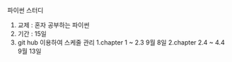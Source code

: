 파이썬 스터디 

1. 교제 : 혼자 공부하는 파이썬
2. 기간 : 15일
3. git hub 이용하여 스케줄 관리 
    1.chapter   1 ~ 2.3 9월 8일
    2.chapter 2.4 ~ 4.4 9월 13일